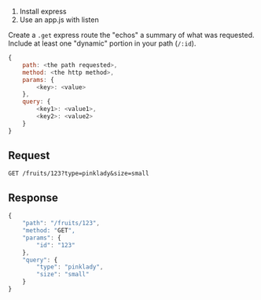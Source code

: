 1. Install express
2. Use an app.js with listen

Create a `.get` express route the "echos" a summary of what was
requested. Include at least one "dynamic" portion in your path (`/:id`).

```js
{
    path: <the path requested>,
    method: <the http method>,
    params: {
        <key>: <value>
    },
    query: {
        <key1>: <value1>,
        <key2>: <value2>
    }
}
```

## Request

`GET /fruits/123?type=pinklady&size=small`

## Response


```js
{
    "path": "/fruits/123",
    "method: "GET",
    "params": {
        "id": "123"
    },
    "query": {
        "type": "pinklady",
        "size": "small"
    }
}
```

